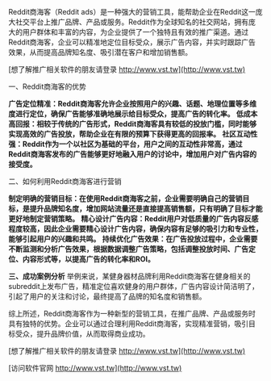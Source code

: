 Reddit商海客（Reddit ads）是一种强大的营销工具，能帮助企业在Reddit这一庞大社交平台上推广品牌、产品或服务。Reddit作为全球知名的社交网站，拥有庞大的用户群体和丰富的内容，为企业提供了一个独特且有效的推广渠道。通过Reddit商海客，企业可以精准地定位目标受众，展示广告内容，并实时跟踪广告效果，从而提高品牌知名度、吸引潜在客户和增加销售额。

[想了解推广相关软件的朋友请登录 http://www.vst.tw](http://www.vst.tw)

一、Reddit商海客的优势

**广告定位精准：Reddit商海客允许企业按照用户的兴趣、话题、地理位置等多维度进行定位，确保广告能够准确地展示给目标受众，提高广告的转化率。**
**低成本高回报：相较于传统的广告形式，Reddit商海客具有较低的投放门槛，同时能够实现高效的广告投放，帮助企业在有限的预算下获得更高的回报率。**
**社区互动性强：Reddit作为一个以社区为基础的平台，用户之间的互动性非常高，通过Reddit商海客发布的广告能够更好地融入用户的讨论中，增加用户对广告内容的接受度。**

二、如何利用Reddit商海客进行营销

**制定明确的营销目标：在使用Reddit商海客之前，企业需要明确自己的营销目标，是提升品牌知名度，增加网站流量还是直接提高销售额，只有明确了目标才能更好地制定营销策略。**
**精心设计广告内容：Reddit用户对低质量的广告内容反感程度较高，因此企业需要精心设计广告内容，确保内容有足够的吸引力和专业性，能够引起用户的兴趣和共鸣。**
**持续优化广告效果：在广告投放过程中，企业需要不断监测和分析广告效果，根据数据调整广告策略，包括调整投放时间、广告定位、内容形式等，以提高广告的转化率和ROI。**

**三、成功案例分析**
举例来说，某健身器材品牌利用Reddit商海客在健身相关的subreddit上发布广告，精准定位喜欢健身的用户群体，广告内容设计简洁明了，引起了用户的关注和讨论，最终提高了品牌的知名度和销售额。

综上所述，Reddit商海客作为一种新型的营销工具，在推广品牌、产品或服务时具有独特的优势。企业可以通过合理利用Reddit商海客，实现精准营销，吸引目标受众，提升品牌价值，从而取得商业成功。

[想了解推广相关软件的朋友请登录 http://www.vst.tw](http://www.vst.tw)


[访问软件官网 http://www.vst.tw](http://www.vst.tw)
